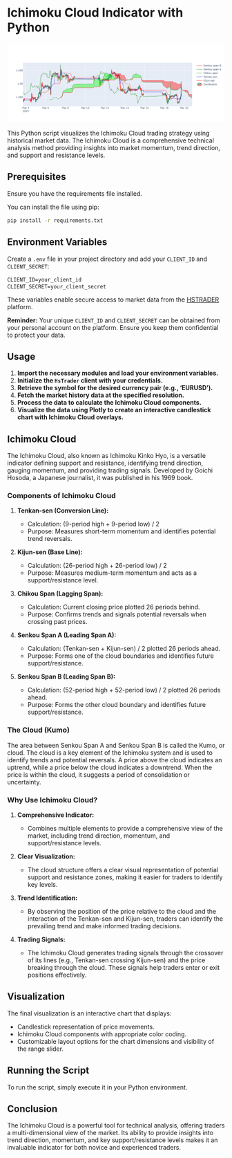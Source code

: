 # Ichimoku Cloud Indicator with Python

![Ichimoku Plot](img/finalplot.png)

This Python script visualizes the Ichimoku Cloud trading strategy using historical market data. The Ichimoku Cloud is a comprehensive technical analysis method providing insights into market momentum, trend direction, and support and resistance levels.

## Prerequisites

Ensure you have the requirements file installed.

You can install the file using pip:

```sh
pip install -r requirements.txt
```

## Environment Variables

Create a `.env` file in your project directory and add your `CLIENT_ID` and `CLIENT_SECRET`:

```env
CLIENT_ID=your_client_id
CLIENT_SECRET=your_client_secret
```

These variables enable secure access to market data from the [HSTRADER](https://staging.hstrader.com/login) platform.

**Reminder:**
Your unique `CLIENT_ID` and `CLIENT_SECRET` can be obtained from your personal account on the platform. Ensure you keep them confidential to protect your data.

## Usage

1. **Import the necessary modules and load your environment variables.**
2. **Initialize the `HsTrader` client with your credentials.**
3. **Retrieve the symbol for the desired currency pair (e.g., ‘EURUSD’).**
4. **Fetch the market history data at the specified resolution.**
5. **Process the data to calculate the Ichimoku Cloud components.**
6. **Visualize the data using Plotly to create an interactive candlestick chart with Ichimoku Cloud overlays.**

## Ichimoku Cloud

The Ichimoku Cloud, also known as Ichimoku Kinko Hyo, is a versatile indicator defining support and resistance, identifying trend direction, gauging momentum, and providing trading signals. Developed by Goichi Hosoda, a Japanese journalist, it was published in his 1969 book.

### Components of Ichimoku Cloud

1. **Tenkan-sen (Conversion Line):**
   - Calculation: (9-period high + 9-period low) / 2
   - Purpose: Measures short-term momentum and identifies potential trend reversals.

2. **Kijun-sen (Base Line):**
   - Calculation: (26-period high + 26-period low) / 2
   - Purpose: Measures medium-term momentum and acts as a support/resistance level.

3. **Chikou Span (Lagging Span):**
   - Calculation: Current closing price plotted 26 periods behind.
   - Purpose: Confirms trends and signals potential reversals when crossing past prices.

4. **Senkou Span A (Leading Span A):**
   - Calculation: (Tenkan-sen + Kijun-sen) / 2 plotted 26 periods ahead.
   - Purpose: Forms one of the cloud boundaries and identifies future support/resistance.

5. **Senkou Span B (Leading Span B):**
   - Calculation: (52-period high + 52-period low) / 2 plotted 26 periods ahead.
   - Purpose: Forms the other cloud boundary and identifies future support/resistance.

### The Cloud (Kumo)

The area between Senkou Span A and Senkou Span B is called the Kumo, or cloud. The cloud is a key element of the Ichimoku system and is used to identify trends and potential reversals. A price above the cloud indicates an uptrend, while a price below the cloud indicates a downtrend. When the price is within the cloud, it suggests a period of consolidation or uncertainty.

### Why Use Ichimoku Cloud?

1. **Comprehensive Indicator:**
   - Combines multiple elements to provide a comprehensive view of the market, including trend direction, momentum, and support/resistance levels.

2. **Clear Visualization:**
   - The cloud structure offers a clear visual representation of potential support and resistance zones, making it easier for traders to identify key levels.

3. **Trend Identification:**
   - By observing the position of the price relative to the cloud and the interaction of the Tenkan-sen and Kijun-sen, traders can identify the prevailing trend and make informed trading decisions.

4. **Trading Signals:**
   - The Ichimoku Cloud generates trading signals through the crossover of its lines (e.g., Tenkan-sen crossing Kijun-sen) and the price breaking through the cloud. These signals help traders enter or exit positions effectively.

## Visualization

The final visualization is an interactive chart that displays:

- Candlestick representation of price movements.
- Ichimoku Cloud components with appropriate color coding.
- Customizable layout options for the chart dimensions and visibility of the range slider.

## Running the Script

To run the script, simply execute it in your Python environment.

## Conclusion

The Ichimoku Cloud is a powerful tool for technical analysis, offering traders a multi-dimensional view of the market. Its ability to provide insights into trend direction, momentum, and key support/resistance levels makes it an invaluable indicator for both novice and experienced traders.
